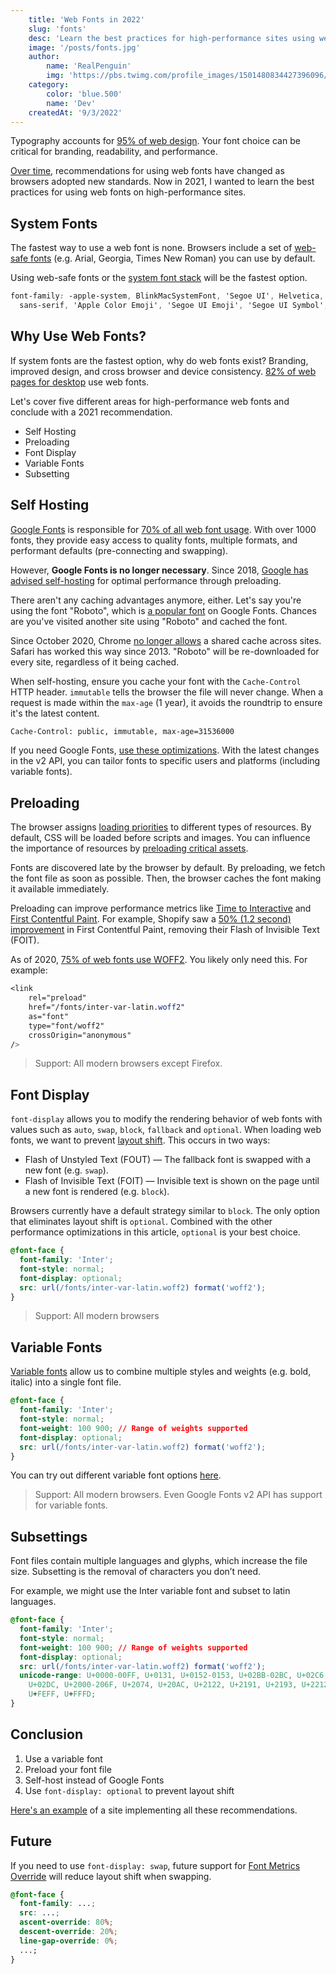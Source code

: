 ```yaml
---
    title: 'Web Fonts in 2022'
    slug: 'fonts'
    desc: 'Learn the best practices for high-performance sites using web fonts, updated for 2021.'
    image: '/posts/fonts.jpg'
    author:
        name: 'RealPenguin'
        img: 'https://pbs.twimg.com/profile_images/1501480834427396096/VzoSniL__400x400.jpg'
    category:
        color: 'blue.500'
        name: 'Dev'
    createdAt: '9/3/2022'
---
```




Typography accounts for [95% of web design](https://ia.net/topics/the-web-is-all-about-typography-period/). Your font choice can be critical for branding, readability, and performance.

[Over time](https://thehistoryoftheweb.com/web-fonts/), recommendations for using web fonts have changed as browsers adopted new standards. Now in 2021, I wanted to learn the best practices for using web fonts on high-performance sites.

## System Fonts

The fastest way to use a web font is none. Browsers include a set of [web-safe fonts](https://developer.mozilla.org/en-US/docs/Learn/CSS/Styling_text/Fundamentals#Web_safe_fonts) (e.g. Arial, Georgia, Times New Roman) you can use by default.

Using web-safe fonts or the [system font stack](https://systemfontstack.com/) will be the fastest option.

```css
font-family: -apple-system, BlinkMacSystemFont, 'Segoe UI', Helvetica, Arial,
  sans-serif, 'Apple Color Emoji', 'Segoe UI Emoji', 'Segoe UI Symbol';
```

## Why Use Web Fonts?

If system fonts are the fastest option, why do web fonts exist? Branding, improved design, and cross browser and device consistency. [82% of web pages for desktop](https://almanac.httparchive.org/en/2020/fonts) use web fonts.

Let's cover five different areas for high-performance web fonts and conclude with a 2021 recommendation.

- Self Hosting
- Preloading
- Font Display
- Variable Fonts
- Subsetting

## Self Hosting

[Google Fonts](https://fonts.google.com/) is responsible for [70% of all web font usage](https://almanac.httparchive.org/en/2020/fonts#serving-with-a-service). With over 1000 fonts, they provide easy access to quality fonts, multiple formats, and performant defaults (pre-connecting and swapping).

However, **Google Fonts is no longer necessary**. Since 2018, [Google has advised self-hosting](https://developers.google.com/web/updates/2018/08/web-performance-made-easy) for optimal performance through preloading.

There aren't any caching advantages anymore, either. Let's say you're using the font "Roboto", which is [a popular font](https://fonts.google.com/?sort=popularity) on Google Fonts. Chances are you've visited another site using "Roboto" and cached the font.

Since October 2020, Chrome [no longer allows](https://developers.google.com/web/updates/2020/10/http-cache-partitioning) a shared cache across sites. Safari has worked this way since 2013. "Roboto" will be re-downloaded for every site, regardless of it being cached.

When self-hosting, ensure you cache your font with the `Cache-Control` HTTP header. `immutable` tells the browser the file will never change. When a request is made within the `max-age` (1 year), it avoids the roundtrip to ensure it's the latest content.

```bash
Cache-Control: public, immutable, max-age=31536000
```

If you need Google Fonts, [use these optimizations](https://csswizardry.com/2020/05/the-fastest-google-fonts/). With the latest changes in the v2 API, you can tailor fonts to specific users and platforms (including variable fonts).

## Preloading

The browser assigns [loading priorities](https://web.dev/prioritize-resources/) to different types of resources. By default, CSS will be loaded before scripts and images. You can influence the importance of resources by [preloading critical assets](https://web.dev/preload-critical-assets/).

Fonts are discovered late by the browser by default. By preloading, we fetch the font file as soon as possible. Then, the browser caches the font making it available immediately.

Preloading can improve performance metrics like [Time to Interactive](https://web.dev/interactive) and [First Contentful Paint](https://web.dev/first-contentful-paint). For example, Shopify saw a [50% (1.2 second) improvement](https://twitter.com/ShopifyEng/status/844245243948163072) in First Contentful Paint, removing their Flash of Invisible Text (FOIT).

As of 2020, [75% of web fonts use WOFF2](https://almanac.httparchive.org/en/2019/fonts). You likely only need this. For example:

```css
<link
	rel="preload"
	href="/fonts/inter-var-latin.woff2"
	as="font"
	type="font/woff2"
	crossOrigin="anonymous"
/>
```

> Support: All modern browsers except Firefox.

## Font Display

`font-display` allows you to modify the rendering behavior of web fonts with values such as `auto`, `swap`, `block`, `fallback` and `optional`. When loading web fonts, we want to prevent [layout shift](https://web.dev/cls/). This occurs in two ways:

- Flash of Unstyled Text (FOUT) — The fallback font is swapped with a new font (e.g. `swap`).
- Flash of Invisible Text (FOIT) — Invisible text is shown on the page until a new font is rendered (e.g. `block`).

Browsers currently have a default strategy similar to `block`. The only option that eliminates layout shift is `optional`. Combined with the other performance optimizations in this article, `optional` is your best choice.

```css
@font-face {
  font-family: 'Inter';
  font-style: normal;
  font-display: optional;
  src: url(/fonts/inter-var-latin.woff2) format('woff2');
}
```

> Support: All modern browsers

## Variable Fonts

[Variable fonts](https://web.dev/variable-fonts/) allow us to combine multiple styles and weights (e.g. bold, italic) into a single font file.

```css
@font-face {
  font-family: 'Inter';
  font-style: normal;
  font-weight: 100 900; // Range of weights supported
  font-display: optional;
  src: url(/fonts/inter-var-latin.woff2) format('woff2');
}
```

You can try out different variable font options [here](https://developer.mozilla.org/en-US/docs/Web/CSS/CSS_Fonts/Variable_Fonts_Guide).

> Support: All modern browsers. Even Google Fonts v2 API has support for variable fonts.

## Subsettings

Font files contain multiple languages and glyphs, which increase the file size. Subsetting is the removal of characters you don’t need.

For example, we might use the Inter variable font and subset to latin languages.

```css
@font-face {
  font-family: 'Inter';
  font-style: normal;
  font-weight: 100 900; // Range of weights supported
  font-display: optional;
  src: url(/fonts/inter-var-latin.woff2) format('woff2');
  unicode-range: U+0000-00FF, U+0131, U+0152-0153, U+02BB-02BC, U+02C6, U+02DA,
    U+02DC, U+2000-206F, U+2074, U+20AC, U+2122, U+2191, U+2193, U+2212, U+2215,
    U+FEFF, U+FFFD;
}
```

## Conclusion

1. Use a variable font
2. Preload your font file
3. Self-host instead of Google Fonts
4. Use `font-display: optional` to prevent layout shift

[Here's an example](https://github.com/leerob/leerob.io) of a site implementing all these recommendations.

## Future

If you need to use `font-display: swap`, future support for [Font Metrics Override](https://www.youtube.com/watch?t=176&v=Z6wjUOSh9Tk&feature=youtu.be) will reduce layout shift when swapping.

```css
@font-face {
  font-family: ...;
  src: ...;
  ascent-override: 80%;
  descent-override: 20%;
  line-gap-override: 0%;
  ...;
}
```
